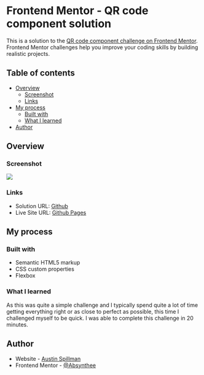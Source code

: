 # Frontend Mentor - QR code component solution

This is a solution to the [QR code component challenge on Frontend Mentor](https://www.frontendmentor.io/challenges/qr-code-component-iux_sIO_H). Frontend Mentor challenges help you improve your coding skills by building realistic projects. 

## Table of contents

- [Overview](#overview)
  - [Screenshot](#screenshot)
  - [Links](#links)
- [My process](#my-process)
  - [Built with](#built-with)
  - [What I learned](#what-i-learned)
- [Author](#author)

## Overview

### Screenshot

![](./screenshot.jpg)

### Links

- Solution URL: [Github](https://github.com/Absynthee/qr-code-component-main)
- Live Site URL: [Github Pages](https://absynthee.github.io/qr-code-component-main/)

## My process

### Built with

- Semantic HTML5 markup
- CSS custom properties
- Flexbox

### What I learned

As this was quite a simple challenge and I typically spend quite a lot of time getting everything right or as close to perfect as possible, this time I challenged myself to be quick. I was able to complete this challenge in 20 minutes.

## Author

- Website - [Austin Spillman](https://www.austinspillman.com)
- Frontend Mentor - [@Absynthee](https://www.frontendmentor.io/profile/Absynthee)
